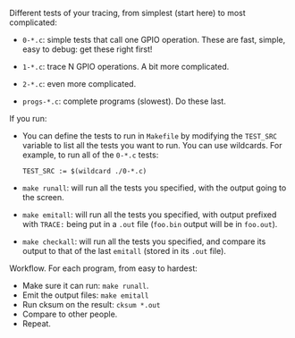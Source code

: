 Different tests of your tracing, from simplest (start here) to most complicated:

  - `0-*.c`: simple tests that call one GPIO operation.  These are fast, 
    simple, easy to debug: get these right first!

  - `1-*.c`: trace N GPIO operations.   A bit more complicated.
  - `2-*.c`: even more complicated.
  - `progs-*.c`: complete programs (slowest).  Do these last.

If you run:

  - You can define the tests to run in `Makefile` by modifying the `TEST_SRC`
    variable to list all the tests you want to run.  You can use wildcards.
    For example, to run all of the `0-*.c` tests:


        TEST_SRC := $(wildcard ./0-*.c) 

  - `make runall`: will run all the tests you specified, with the output going to 
    the screen.
  - `make emitall`: will run all the tests you specified, with output prefixed
    with `TRACE:` being put in a `.out` file (`foo.bin` output will be in `foo.out`).
  - `make checkall`: will run all the tests you specified, and compare its output
    to that of the last `emitall` (stored in its `.out` file).

Workflow.  For each program, from easy to hardest:

  - Make sure it can run: `make runall`.
  - Emit the output files: `make emitall`
  - Run cksum on the result: `cksum *.out`
  - Compare to other people.
  - Repeat.
